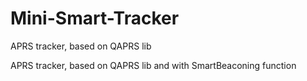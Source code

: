 # Mini-Smart-Tracker
APRS tracker, based on QAPRS lib

APRS tracker, based on QAPRS lib and with SmartBeaconing function
